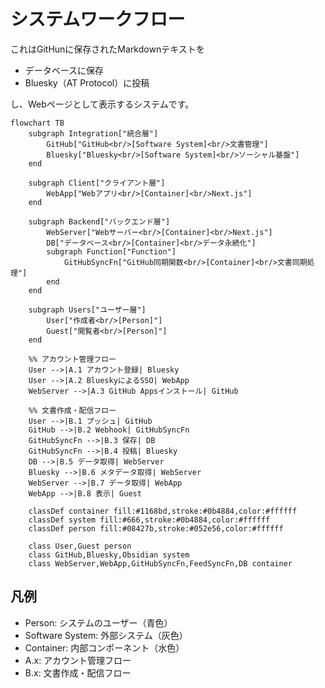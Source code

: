 # システムワークフロー

これはGitHunに保存されたMarkdownテキストを

- データベースに保存
- Bluesky（AT Protocol）に投稿

し、Webページとして表示するシステムです。

```mermaid
flowchart TB
    subgraph Integration["統合層"]
        GitHub["GitHub<br/>[Software System]<br/>文書管理"]
        Bluesky["Bluesky<br/>[Software System]<br/>ソーシャル基盤"]
    end

    subgraph Client["クライアント層"]
        WebApp["Webアプリ<br/>[Container]<br/>Next.js"]
    end

    subgraph Backend["バックエンド層"]
        WebServer["Webサーバー<br/>[Container]<br/>Next.js"]
        DB["データベース<br/>[Container]<br/>データ永続化"]
        subgraph Function["Function"]
            GitHubSyncFn["GitHub同期関数<br/>[Container]<br/>文書同期処理"]
        end
    end

    subgraph Users["ユーザー層"]
        User["作成者<br/>[Person]"]
        Guest["閲覧者<br/>[Person]"]
    end

    %% アカウント管理フロー
    User -->|A.1 アカウント登録| Bluesky
    User -->|A.2 BlueskyによるSSO| WebApp
    WebServer -->|A.3 GitHub Appsインストール| GitHub

    %% 文書作成・配信フロー
    User -->|B.1 プッシュ| GitHub
    GitHub -->|B.2 Webhook| GitHubSyncFn
    GitHubSyncFn -->|B.3 保存| DB
    GitHubSyncFn -->|B.4 投稿| Bluesky
    DB -->|B.5 データ取得| WebServer
    Bluesky -->|B.6 メタデータ取得| WebServer
    WebServer -->|B.7 データ取得| WebApp
    WebApp -->|B.8 表示| Guest

    classDef container fill:#1168bd,stroke:#0b4884,color:#ffffff
    classDef system fill:#666,stroke:#0b4884,color:#ffffff
    classDef person fill:#08427b,stroke:#052e56,color:#ffffff
    
    class User,Guest person
    class GitHub,Bluesky,Obsidian system
    class WebServer,WebApp,GitHubSyncFn,FeedSyncFn,DB container
```

## 凡例

- Person: システムのユーザー（青色）
- Software System: 外部システム（灰色）
- Container: 内部コンポーネント（水色）
- A.x: アカウント管理フロー
- B.x: 文書作成・配信フロー
